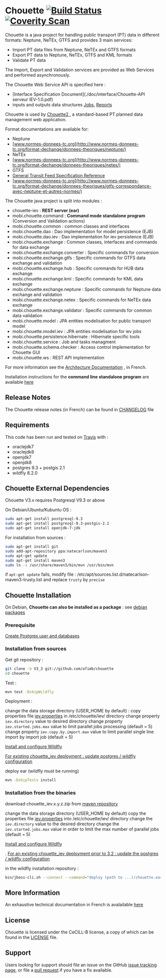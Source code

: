 # Chouette [![Build Status](https://travis-ci.org/afimb/chouette.png)](http://travis-ci.org/afimb/chouette?branch=master)[![Coverity Scan](https://img.shields.io/coverity/scan/5816.svg)](https://scan.coverity.com/projects/5816)

Chouette is a java project for handling public transport (PT) data in different formats: Neptune, NeTEx, GTFS and provides 3 main services:

* Import PT data files from Neptune, NeTEx and GTFS formats
* Export PT data to Neptune, NeTEx, GTFS and KML formats
* Validate PT data

The Import, Export and Validation services are provided as Web Services and performed asynchronously.

The Chouette Web Service API is specified here :
* [Interface Specification Document](./doc/interface/Chouette-API serveur IEV-1.0.pdf)
* inputs and outputs data structures [Jobs](./doc/interface/Jobs.xsd), [Reports](./doc/interface/Reports.xsd)

Chouette is used by [Chouette2 ](https://github.com/afimb/chouette2), a standard-based PT planned data management web application.

Format documentations are available for:
* Neptune
 * [www.normes-donnees-tc.org](http://www.normes-donnees-tc.org/format-dechange/donnees-theoriques/neptune/)
* NeTEx
 * [www.normes-donnees-tc.org](http://www.normes-donnees-tc.org/format-dechange/donnees-theoriques/netex/)
* GTFS
 * [General Transit Feed Specification Reference](https://developers.google.com/transit/gtfs/reference)
 * [www.normes-donnees-tc.org](http://www.normes-donnees-tc.org/format-dechange/donnees-theoriques/gtfs-correspondance-avec-neptune-et-autres-normes/)

The Chouette java project is split into modules :

* chouette-iev : **REST server (ear)**
* mobi.chouette.command : **Command mode standalone program** (Conversion and Validation actions)
* mobi.chouette.common : common classes and interfaces
* mobi.chouette.dao : Dao implementation for model persistence (EJB)
* mobi.chouette.dao.iev : Dao implementation for iev persistence (EJB)
* mobi.chouette.exchange : Common classes, interfaces and commands for data exchange 
* mobi.chouette.exchange.converter : Specific commands for conversion
* mobi.chouette.exchange.gtfs : Specific commands for GTFS data exchange and validation 
* mobi.chouette.exchange.hub : Specific commands for HUB data exchange
* mobi.chouette.exchange.kml : Specific commands for KML data exchange 
* mobi.chouette.exchange.neptune : Specific commands for Neptune data exchange and validation 
* mobi.chouette.exchange.netex : Specific commands for NeTEx data exchange 
* mobi.chouette.exchange.validator : Specific commands for common data validation 
* mobi.chouette.model : JPA entities modelisation for public transport model
* mobi.chouette.model.iev : JPA entities modelisation for iev jobs
* mobi.chouette.persistence.hibernate : Hibernate specific tools
* mobi.chouette.service : Job and tasks managment
* mobi.chouette.schema.checker : Access control implementation for Chouette GUI
* mobi.chouette.ws : REST API implementation

For more information see the [Architecture Documentation](http://www.chouette.mobi/developpeurs/) , in French.

Installation instructions for the **command line standalone program** are available [here](./mobi.chouette.command/README.md) 

## Release Notes

The Chouette release notes (in French) can be found in [CHANGELOG](./CHANGELOG.md) file 

## Requirements
 
This code has been run and tested on [Travis](http://travis-ci.org/afimb/chouette?branch=master) with : 
* oraclejdk7
* oraclejdk8
* openjdk7
* openjdk8
* postgres 9.3 + postgis 2.1
* wildfly 8.2.0

## Chouette External Dependencies

Chouette V3.x requires Postgresql V9.3 or above

On Debian/Ubuntu/Kubuntu OS : 
```sh
sudo apt-get install postgresql-9.3
sudo apt-get install postgresql-9.3-postgis-2.1
sudo apt-get install openjdk-7-jdk 
```

For installation from sources : 
```sh
sudo apt-get install git
sudo add-apt-repository ppa:natecarlson/maven3
sudo apt-get update 
sudo apt-get install maven3
sudo ln -s /usr/share/maven3/bin/mvn /usr/bin/mvn
```
if ```apt-get update``` fails, modify file :
/etc/apt/sources.list.d/natecarlson-maven3-trusty.list
and replace ```trusty``` by ```precise``` 

## Chouette Installation

On Debian, **Chouette can also be installed as a package** : see [debian packages](http://packages.chouette.cityway.fr/debian/chouette)

### Prerequisite
 
[Create Postgres user and databases ](./doc/install/postgresql.md) 


### Installation from sources

Get git repository :
```sh
git clone -b V3_3 git://github.com/afimb/chouette
cd chouette
```

Test :

```sh
mvn test -DskipWildfly
```

Deployment :

change the data storage directory (USER_HOME by default) :
copy properties file [iev.properties](./doc/iev.properties) in /etc/chouette/iev/ directory
change property ```iev.directory``` value to desired directory
change property ```iev.started.jobs.max``` value to limit parallel jobs processing (default = 5)
change property ```iev.copy.by.import.max``` value to limit parallel single line import by import job (default = 5)

[Install and configure Wildfly](./doc/install/wildfly.md) 

[For existing chouette_iev deployment : update postgres / wildfly configuration](./doc/install/update.md) 

deploy ear (wildfly must be running)
```sh
mvn -DskipTests install
```

### Installation from the binaries
download chouette_iev.x.y.z.zip from [maven repository](http://maven.chouette.mobi/mobi/chouette/chouette_iev)

change the data storage directory (USER_HOME by default)
copy the properties file [iev.properties](./doc/iev.properties) into /etc/chouette/iev/ directory
change the ```iev.directory``` value to the desired directory
change the ```iev.started.jobs.max``` value in order to limit the max number of parallel jobs (default = 5)

[Install and configure Wildfly](./doc/install/wildfly.md) 

.
[For an existing chouette_iev deployment prior to 3.2 : update the postgres / wildfly configuration](./doc/install/update.md) 

in the wildfly installation repository :
```sh
bin/jboss-cli.sh --connect --command="deploy (path to ...)/chouette.ear"
```

## More Information
 
An exhaustive technical documentation in French is avalailable [here](http://www.chouette.mobi/developpeurs/)


## License
 
Chouette is licensed under the CeCILL-B license, a copy of which can be found in the [LICENSE](./LICENSE.md) file.

 
## Support
 
Users looking for support should file an issue on the GitHub [issue tracking page](../../issues), or file a [pull request](../../pulls) if you have a fix available.
